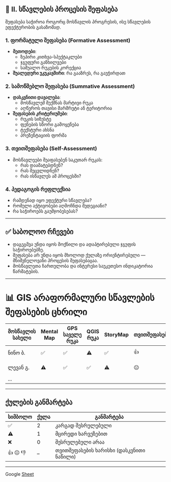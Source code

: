 ## 📝 II. სწავლების პროცესის შეფასება

შეფასება საჭიროა როგორც მოსწავლის პროგრესის, ისე სწავლების ეფექტურობის გასაზომად.

### 1. ფორმატული შეფასება (Formative Assessment)
- **მეთოდები**:
  - ზეპირი კითხვა-სპექტაკლები
  - ჯგუფური განხილვები
  - საშუალო რუკების კორექცია
- **შუალედური უკუკავშირი**: რა გააზრეს, რა გაუჭირდათ

### 2. სამოწმებლო შეფასება (Summative Assessment)
- **დასკვნითი დავალება**:
  - მოსწავლემ შექმნას მარტივი რუკა
  - აღწეროს თავისი მარშრუტი ან ტერიტორია
- **შეფასების კრიტერიუმები**:
  - რუკის სიზუსტე
  - ფენების სწორი გამოყენება
  - ტექსტური ახსნა
  - პრეზენტაციის ფორმა

### 3. თვითშეფასება (Self-Assessment)
- მოსწავლეები შეაფასებენ საკუთარ რუკას:
  - რას დაამატებდნენ?
  - რას შეცვლიდნენ?
  - რას ისწავლეს ამ პროცესში?

### 4. პედაგოგის რეფლექსია
- რამდენად იყო ეფექტური სწავლება?
- რომელი აქტივობები აღმოჩნდა შედეგიანი?
- რა საჭიროებს გაუმჯობესებას?

---

## ✅ საბოლოო რჩევები

- დაგეგმვა უნდა იყოს მოქნილი და ადაპტირებული ჯგუფის საჭიროებებზე.
- შეფასება არ უნდა იყოს მხოლოდ ქულაზე ორიენტირებული — მნიშვნელოვანი პროცესის შეფასებაცაა.
- მოსწავლეთა ჩართულობა და ინტერესი საუკეთესო ინდიკატორია წარმატების.

---


# 📊 GIS არაფორმალური სწავლების შეფასების ცხრილი

| მოსწავლის სახელი | Mental Map | GPS საველე რუკა | QGIS რუკა | StoryMap | თვითშეფასება | საერთო ქულა | კომენტარები |
|------------------|-------------|------------------|------------|------------|----------------|---------------|---------------------|
| ნინო ბ.           | ✅           | ✅               | ⚠️         | ✅         | 👍              | 8/10           | კარგი ვიზუალიზაცია |
| ლევან გ.         | ⚠️          | ✅               | ✅         | ⚠️        | 😐             | 6/10           | დეტალები აკლია     |
| ...              |             |                  |            |            |                |               |                     |

---

## ქულების განმარტება

| სიმბოლო | ქულა | განმარტება               |
|----------|------|--------------------------|
| ✅        | 2    | კარგად შესრულებული         |
| ⚠️        | 1    | მცირედი ხარვეზებით         |
| ❌        | 0    | შესრულებული არაა           |
| 👍 😐 👎   | –    | თვითშეფასების ხარისხი (დასკვნითი ნაწილი) |

---

Google [Sheet](https://docs.google.com/spreadsheets/d/1439dvgAn_SczlZAMTmfDgX7rwpxdKNFq/edit?usp=sharing&ouid=117579760536213178361&rtpof=true&sd=true)